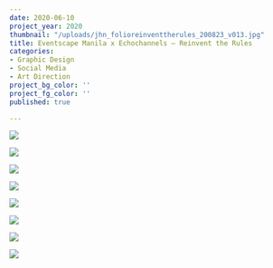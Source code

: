 ```yaml
---
date: 2020-06-10
project_year: 2020
thumbnail: "/uploads/jhn_folioreinventtherules_200823_v013.jpg"
title: Eventscape Manila x Echochannels – Reinvent the Rules
categories:
- Graphic Design
- Social Media
- Art Direction
project_bg_color: ''
project_fg_color: ''
published: true

---
```

![](/uploads/emx_reinventsocials_200612_v085.jpg)

![](/uploads/emx_reinventsocials_200612_v083.jpg)

![](/uploads/emx_reinventsocials_200612_v08.jpg)

<div class=gallery>

![](/uploads/emx_reinventsocialscarousel_200612_v08_carousel_01_0.jpg)

![](/uploads/emx_reinventsocialscarousel_200612_v08_carousel_01_3.jpg)

![](/uploads/emx_reinventsocialscarousel_200612_v08_carousel_02_3.jpg)

![](/uploads/emx_reinventsocialscarousel_200612_v08_carousel_02_2.jpg)

</div>

![](/uploads/emx_reinventsocials_200610_v0723.jpg)
